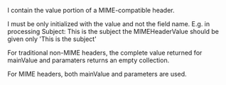 I contain the value portion of a MIME-compatible header.I must be only initialized with the value and not the field name.  E.g. in processing	Subject: This is the subjectthe MIMEHeaderValue should be given only 'This is the subject'For traditional non-MIME headers, the complete value returned for mainValue and paramaters returns an empty collection.For MIME headers, both mainValue and parameters are used.